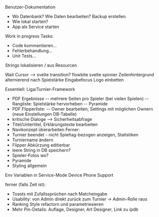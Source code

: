 Benutzer-Dokumentation
- Wo Datenbank? Wie Daten bearbeiten? Backup erstellen.
- Wie lokal starten?
- App als Service starten

Work in progress Tasks:
- Code kommentieren...
- Fehlerbehandlung...
- Unit Tests...

Strings lokalisieren / aus Resourcen

Wait Cursor --> svelte transition? flowbite svelte spinner
Zeilenhintergrund alternierend nach Spielstärke
Eingabefocus
Logo einbetten

Essentiell: Liga/Turnier-Framework
- PDF Ergebnisse
-- mehrere Seiten pro Spieler (bei vielen Spielen)
-- Rangliste: Spielstärke hervorheben
-- Pyramide
- PDF Flipperliste:
-- Owner bearbeiten, Settings mit möglichen Ownern (neue Einstellungen DB-Tabelle)
- kritische Dialoge --> Sicherheitsabfrage
- Titel/Untertitel, Erklärungstexte bearbeiten
- Navikonzept überarbeiten
Ferner:
- Turnier beendet - nicht Spieltag-bezogen anzeigen, Statistiken
- Turniername ändern
- Flipper Abkürzung editierbar
- leere String in DB speichern?
- Spieler-Fotos wo?
- Pyramide
- Styling allgemein

Env Variablen in Service-Mode
Device Phone Support

ferner (falls Zeit ist):
- Toasts mit Zufallssprüchen nach Matcheingabe
- Usability: von Admin direkt zurück zum Turnier -> Admin-Rolle raus
- Ranking Style refactorn und parametriesieren
- Mehr Pin-Details: Auflage, Designer, Art Designer, Link zu ipdb